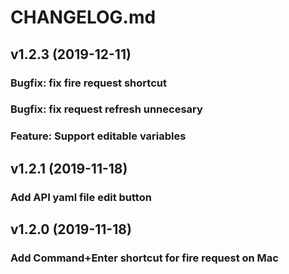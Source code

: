 # CHANGELOG.md

## v1.2.3 (2019-12-11)
### Bugfix: fix fire request shortcut
### Bugfix: fix request refresh unnecesary
### Feature: Support editable variables

## v1.2.1 (2019-11-18)

### Add API yaml file edit button

## v1.2.0 (2019-11-18)

### Add Command+Enter shortcut for fire request on Mac
